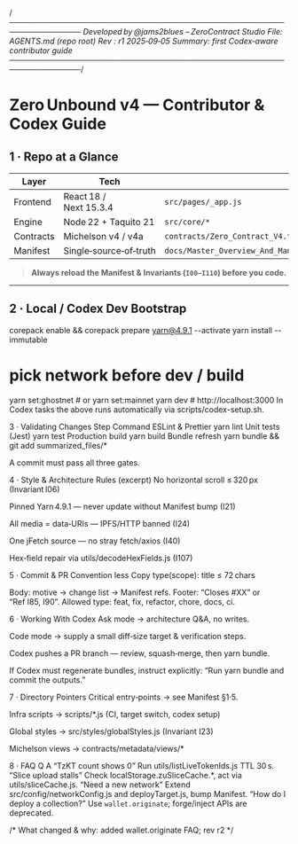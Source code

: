 /*───────────────────────────────────────────────────────────────
Developed by @jams2blues – ZeroContract Studio
File:    AGENTS.md           (repo root)
Rev :    r1    2025‑09‑05
Summary: first Codex‑aware contributor guide
───────────────────────────────────────────────────────────────*/

# Zero Unbound v4 — Contributor & Codex Guide

## 1 · Repo at a Glance
| Layer      | Tech                          | Root entry                         |
|------------|------------------------------|------------------------------------|
| Frontend   | React 18 / Next 15.3.4       | `src/pages/_app.js`                |
| Engine     | Node 22 + Taquito 21         | `src/core/*`                       |
| Contracts  | Michelson v4 / v4a           | `contracts/Zero_Contract_V4.tz`    |
| Manifest   | Single‑source‑of‑truth       | `docs/Master_Overview_And_Manifest_zerounbound_contractmanagement.md` |

> **Always reload the Manifest & Invariants (`I00–I110`) before you code.**

---

## 2 · Local / Codex Dev Bootstrap

corepack enable && corepack prepare yarn@4.9.1 --activate
yarn install --immutable

# pick network before dev / build
yarn set:ghostnet   # or yarn set:mainnet
yarn dev            # http://localhost:3000
In Codex tasks the above runs automatically via scripts/codex-setup.sh.

3 · Validating Changes
Step	Command
ESLint & Prettier	yarn lint
Unit tests (Jest)	yarn test
Production build	yarn build
Bundle refresh	yarn bundle && git add summarized_files/*

A commit must pass all three gates.

4 · Style & Architecture Rules (excerpt)
No horizontal scroll ≤ 320 px (Invariant I06)

Pinned Yarn 4.9.1 — never update without Manifest bump (I21)

All media = data‑URIs — IPFS/HTTP banned (I24)

One jFetch source — no stray fetch/axios (I40)

Hex‑field repair via utils/decodeHexFields.js (I107)

5 · Commit & PR Convention
less
Copy
type(scope): title ≤ 72 chars

Body: motive → change list → Manifest refs.
Footer: “Closes #XX” or “Ref I85, I90”.
Allowed type: feat, fix, refactor, chore, docs, ci.

6 · Working With Codex
Ask mode → architecture Q&A, no writes.

Code mode → supply a small diff‑size target & verification steps.

Codex pushes a PR branch — review, squash‑merge, then yarn bundle.

If Codex must regenerate bundles, instruct explicitly:
“Run yarn bundle and commit the outputs.”

7 · Directory Pointers
Critical entry‑points → see Manifest §1·5.

Infra scripts → scripts/*.js (CI, target switch, codex setup)

Global styles → src/styles/globalStyles.js (Invariant I23)

Michelson views → contracts/metadata/views/*

8 · FAQ
Q	A
“TzKT count shows 0”	Run utils/listLiveTokenIds.js TTL 30 s.
“Slice upload stalls”	Check localStorage.zuSliceCache.*, act via utils/sliceCache.js.
“Need a new network”	Extend src/config/networkConfig.js and deployTarget.js, bump Manifest.
“How do I deploy a collection?” Use `wallet.originate`; forge/inject APIs are deprecated.

/* What changed & why: added wallet.originate FAQ; rev r2 */
